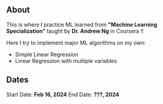 
## About

This is where I practice ML learned from __"Machine Learning Specialization"__ taught by __Dr. Andrew Ng__ in Coursera !!

Here I try to implement major ML algorithms on my own:
- Simple Linear Regression
- Linear Regression with multiple variables


## Dates

Start Date: __Feb 16, 2024__
End Date: __???, 2024__
